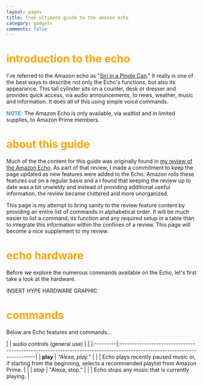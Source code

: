 ```yaml
---
layout: pages
title: free ultimate guide to the amazon echo
category: gadgets
comments: false
---
```

# <font color="orange">introduction to the echo</font>

I've referred to the Amazon echo as "[Siri in a Pingle Can][3ee33dfb]." It really is one of the best ways to describe not only the Echo's functions, but also its appearance. This tall cylinder sits on a counter, desk or dresser and provides quick access, via audio announcements, to news, weather, music and information. It does all of this using simple voice commands.

**<font color="#3498DB">NOTE:</font>** The Amazon Echo is only available, via waitlist and in limited supplies, to Amazon Prime members.

  [3ee33dfb]: http://www.stevencombs.com/gadgets/2015/02/21/amazon-echo-review.html "Amazon Echo is Siri in a Pringle® can"

# <font color="orange">about this guide</font>

Much of the the content for this guide was originally found in [my review of the Amazon Echo][b9115e58]. As part of that review, I made a commitment to keep the page updated as new features were added to the Echo. Amazon rolls these features out on a regular basis and a I found that keeping the review up to date was a bit unwieldy and instead of providing additional useful information, the review became cluttered and more unorganized.

This page is my attempt to bring sanity to the review feature content by providing an entire list of commands in alphabetical order. It will be much easier to list a command, its function and any required setup in a table than to integrate this information within the confines of a review. This page will become a nice supplement to my review.

  [b9115e58]: http://www.stevencombs.com/gadgets/2015/02/21/amazon-echo-review.html "Amazon Echo is Siri in a Pringle® can"

# <font color="orange">echo hardware</font>

Before we explore the numerous commands available on the Echo, let's first take a look at the hardware.

INSERT HYPE HARDWARE GRAPHIC

# <font color="orange">commands</font>

Below are Echo features and commands…

|          | audio controls (general use)     |                                                                                       |
|:---------|:-------------------------------------------------------------------------------------------------------------------------|
| **play** | _“Alexa, play.”_                                                                                                         |
|          | Echo plays recently paused music or, if starting from the beginning, selects a recommended playlist from Amazon Prime. | |
| _stop_   | "Alexa, stop."                                                                                                           |
|          | Echo stops any music that is currently playing.                                                                          |
